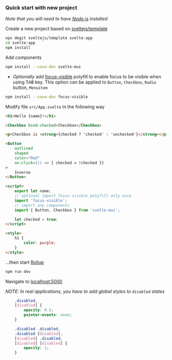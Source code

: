 ### Quick start with new project

*Note that you will need to have [Node.js](https://nodejs.org) installed*

Create a new project based on [sveltejs/template](https://github.com/sveltejs/template)

```bash
npx degit sveltejs/template svelte-app
cd svelte-app
npm install
```

Add components

```bash
npm install --save-dev svelte-mui
```

* *Optionally* add [focus-visible](https://github.com/WICG/focus-visible) polyfill to enable focus to be visible when using <kbd>TAB</kbd> key. This option can be applied to `Button`, `Checkbox`, `Radio` button, `Menuitem`

```bash
npm install --save-dev focus-visible
```

Modify file `src/App.svelte` in the following way

```html
<h1>Hello {name}!</h1>

<Checkbox bind:checked>Checkbox</Checkbox>

<p>Checkbox is <strong>{checked ? 'checked' : 'unchecked'}</strong></p>

<Button
    outlined
    shaped
    color="Red"
    on:click={() => { checked = !checked }}
>
    Inverse
</Button>

<script>
    export let name;
    // optional import focus-visible polyfill only once
    import 'focus-visible';
    // import any components
    import { Button, Checkbox } from 'svelte-mui';

    let checked = true;
</script>

<style>
    h1 {
        color: purple;
    }
</style>
```

...then start [Rollup](https://rollupjs.org/)

```bash
npm run dev
```

Navigate to [localhost:5000](http://localhost:5000)

_NOTE: In real applications, you have to add global styles to `disabled` states_

```css
    .disabled,
    [disabled] {
        opacity: 0.5;
        pointer-events: none;
    }

    .disabled .disabled,
    .disabled [disabled],
    [disabled] .disabled,
    [disabled] [disabled] {
        opacity: 1;
    }
```
